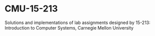 # CMU-15-213
Solutions and implementations of lab assignments designed by 15-213: Introduction to Computer Systems, Carnegie Mellon University

